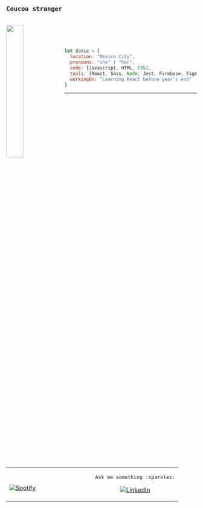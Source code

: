 <p>
  <h3><samp>Coucou stranger </samp></h4><br>
  <img align="left" width="30%" src="https://media.giphy.com/media/duu3KJnFuIAm9H3szE/giphy.gif"><br>
</p><br>

```javascript
let danie = {
  location: "Mexico City",
  pronouns: "she" | "her",
  code: [Javascript, HTML, CSS],
  tools: [React, Sass, Node, Jest, Firebase, Figma],
  workingOn: "Learning React before year's end"
}
```
<hr>
<table width="100%" align="center" style="border: none"> 
  <tr>
  <td width="50%">
    
&nbsp; <br>[![Spotify](https://github-profile-beryl.vercel.app/api/spotify)](https://open.spotify.com/user/224j5gewm545b7yadh4thhgqy)
  
  </td>
  <td width="50%">
    <p align="center"><samp>Ask me something :sparkles:</samp></p>
      <p align="center">
        <a href="https://www.linkedin.com/in/danielatorrel/" target="_blank">
        <img src="https://img.shields.io/badge/LinkedIn-0077B5?style=for-the-badge&logo=linkedin&logoColor=white&color=071A2C" alt="LinkedIn"/>
      </p>
  </a>
      
  </td>
 </table>


<!--
**danitorrel/danitorrel** is a ✨ _special_ ✨ repository because its `README.md` (this file) appears on your GitHub profile.

Here are some ideas to get you started:

- 🔭 I’m currently working on ...
- 🌱 I’m currently learning ...
- 👯 I’m looking to collaborate on ...
- 🤔 I’m looking for help with ...
- 💬 Ask me about ...
- 📫 How to reach me: ...
- 😄 Pronouns: ...
- ⚡ Fun fact: ...
-->
